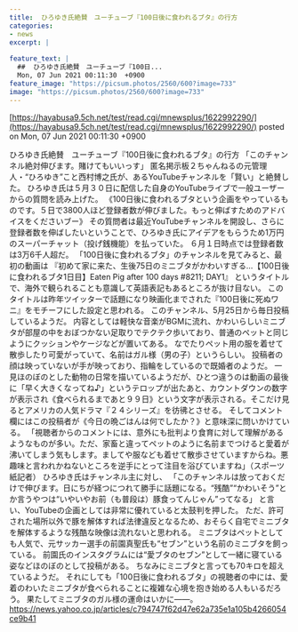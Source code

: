 ```yaml
---
title:  ひろゆき氏絶賛　ユーチューブ『100日後に食われるブタ』の行方  
categories:
- news
excerpt: |
  
feature_text: |
  ##  ひろゆき氏絶賛　ユーチューブ『100日...
  Mon, 07 Jun 2021 00:11:30  +0900
feature_image: "https://picsum.photos/2560/600?image=733"
image: "https://picsum.photos/2560/600?image=733"
---
```


[https://hayabusa9.5ch.net/test/read.cgi/mnewsplus/1622992290/](https://hayabusa9.5ch.net/test/read.cgi/mnewsplus/1622992290/)
posted on Mon, 07 Jun 2021 00:11:30  +0900

<!--more-->

ひろゆき氏絶賛　ユーチューブ『100日後に食われるブタ』の行方 「このチャンネル絶対伸びます。賭けてもいいっす」 匿名掲示板２ちゃんねるの元管理人・“ひろゆき”こと西村博之氏が、あるYouTubeチャンネルを「賢い」と絶賛した。 ひろゆき氏は５月３０日に配信した自身のYouTubeライブで一般ユーザーからの質問を読み上げた。 《100日後に食われるブタという企画をやっているものです。５日で3800人ほど登録者数が伸びました。もっと伸ばすためのアドバイスをくださいブー》 その質問者は最近YouTubeチャンネルを開設し、さらに登録者数を伸ばしたいということで、ひろゆき氏にアイデアをもらうため1万円のスーパーチャット（投げ銭機能）を払っていた。 ６月１日時点では登録者数は3万6千人超だ。 「100日後に食われるブタ」のチャンネルを見てみると、最初の動画は 『初めて家に来た、生後75日のミニブタがかわいすぎる…【100日後に食われるブタ1日目】Eaten Pig after 100 days #8211; DAY1』 というタイトルで、海外で観られることも意識して英語表記もあるところが抜け目ない。 このタイトルは昨年ツイッターで話題になり映画化までされた『100日後に死ぬワニ』をモチーフにした設定と思われる。 このチャンネル、5月25日から毎日投稿しているようだ。 内容としては軽快な音楽がBGMに流れ、かわいらしいミニブタが部屋の中をおぼつかない足取りでテクテク歩いており、普通のペットと同じようにクッションやケージなどが置いてある。 なでたりペット用の服を着せて散歩したり可愛がっていて、名前はガル様（男の子）というらしい。 投稿者の顔は映っていないが手が映っており、指輪をしているので既婚者のようだ。 一見ほのぼのとした動物の日常を描いているようだが、ひとつ違うのは動画の最後に「早く大きくなってね♪」というテロップが出たあと、カウントダウンの数字が表示され《食べられるまであと９９日》という文字が表示される。そこだけ見るとアメリカの人気ドラマ『２４シリーズ』を彷彿とさせる。 そしてコメント欄にはこの投稿者が《今日の晩ごはんは何でしたか？》と意味深に問いかけている。 「視聴者からのコメントには、意外にも批判より食育に対して理解があるようなものが多い。ただ、家畜と違ってペットのように名前までつけると愛着が沸いてしまう気もします。ましてや服なども着せて散歩させていますからね。悪趣味と言われかねないところを逆手にとって注目を浴びていますね」（スポーツ紙記者） ひろゆき氏はチャンネル主に対し、 「このチャンネルは放っておくだけで伸びます。日にちが経つにつれて勝手に話題になる。“残酷”“かわいそう”とか言うやつは“いやいやお前（も普段は）豚食ってんじゃん”ってなる」 と言い、YouTubeの企画としては非常に優れていると太鼓判を押した。 ただ、許可された場所以外で豚を解体すれば法律違反となるため、おそらく自宅でミニブタを解体するような残酷な映像は流れないと思われる。 ミニブタはペットとしても人気で、元サッカー選手の前園真聖氏も“セブン”という名前のミニブタを飼っている。 前園氏のインスタグラムには“愛ブタのセブン”として一緒に寝ている姿などほのぼのとして投稿がある。 ちなみにミニブタと言っても70キロを超えているようだ。 それにしても「100日後に食われるブタ」の視聴者の中には、愛着のわいたミニブタが食べられることに複雑な心境を抱き始める人もいるだろう。 果たしてミニブタのガル様の運命はいかに——。 https://news.yahoo.co.jp/articles/c794747f62d47e62a735e1a105b4266054ce9b41
